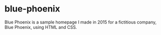 # blue-phoenix
Blue Phoenix is a sample homepage I made in 2015 for a fictitious company, Blue Phoenix, using HTML and CSS. 
